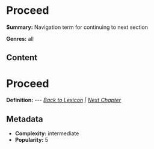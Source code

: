 # Proceed

**Summary:** Navigation term for continuing to next section

**Genres:** all

## Content

# Proceed

**Definition:** --- *[Back to Lexicon](../README.md) | [Next Chapter](../chapters/chapter-w.md)*

## Metadata

- **Complexity:** intermediate
- **Popularity:** 5
